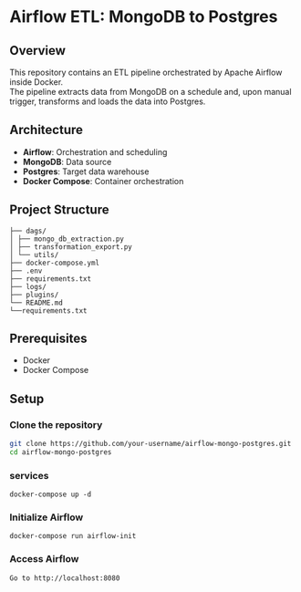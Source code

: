 # Airflow ETL: MongoDB to Postgres

## Overview
This repository contains an ETL pipeline orchestrated by Apache Airflow inside Docker.  
The pipeline extracts data from MongoDB on a schedule and, upon manual trigger, transforms and loads the data into Postgres.

## Architecture
- **Airflow**: Orchestration and scheduling  
- **MongoDB**: Data source  
- **Postgres**: Target data warehouse  
- **Docker Compose**: Container orchestration  

## Project Structure

```
├── dags/
│ ├── mongo_db_extraction.py
│ ├── transformation_export.py
│ └── utils/
├── docker-compose.yml
├── .env
├── requirements.txt
├── logs/
├── plugins/
└── README.md
└──requirements.txt
```



## Prerequisites
- Docker  
- Docker Compose  

## Setup

### Clone the repository
```bash
git clone https://github.com/your-username/airflow-mongo-postgres.git
cd airflow-mongo-postgres
```

### services

```docker-compose up -d```

### Initialize Airflow
```docker-compose run airflow-init```

### Access Airflow

```Go to http://localhost:8080```